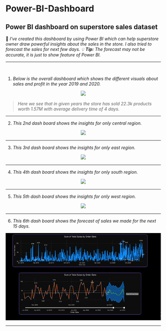 # Power-BI-Dashboard
## Power BI dashboard on superstore sales dataset
 
📝 _I've created this dashboard by using Power BI which can help superstore owner draw powerful insights about the sales in the store. I also tried to forecast the sales for next few days. 💡 **Tip:** The forecast may not be accurate, it is just to show feature of Power BI._

---
<br>

1. *Below is the overall dashboard which shows the different visuals about sales and profit in the year 2019 and 2020.*
<p align="center"><img src='https://github.com/ShubhamNimase/Power-BI-Dashboard-Superstore-sales-/blob/main/image1.png'/></p>

>  _Here we see that in given years the store has sold 22.3k products worth 1.57M with average delivery time of 4 days._

---

2. *This 2nd dash board shows the insights for only central region.*
<p align="center"><img src="https://github.com/ShubhamNimase/Power-BI-Dashboard-Superstore-sales-/blob/main/image5.png"/></p>

---

3. *This 3rd dash board shows the insights for only east region.*
<p align="center"><img src="https://github.com/ShubhamNimase/Power-BI-Dashboard-Superstore-sales-/blob/main/image4.png"/></p>

---

4. *This 4th dash board shows the insights for only south region.*
<p align="center"><img src="https://github.com/ShubhamNimase/Power-BI-Dashboard-Superstore-sales-/blob/main/image3.png"/></p>

---

5. *This 5th dash board shows the insights for only west region.*
<p align="center"><img src="https://github.com/ShubhamNimase/Power-BI-Dashboard-Superstore-sales-/blob/main/image2.png"/></p>

---

6. *This 6th dash board shows the forecast of sales we made for the next 15 days.*
<p align="center"><img src=imagef.png/></p>

---
